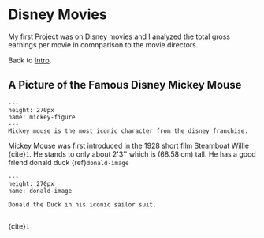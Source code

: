 # Disney Movies

My first Project was on Disney movies and I analyzed the total gross earnings per movie in comnparison to the movie directors.

Back to [Intro](intro.md).

## A Picture of the Famous Disney Mickey Mouse

```{figure} https://static.wikia.nocookie.net/disney/images/b/bf/Mickey_Mouse_Disney_1.png
---
height: 270px
name: mickey-figure
---
Mickey mouse is the most iconic character from the disney franchise. 
```

Mickey Mouse was first introduced in the 1928 short film Steamboat Willie {cite}`1`. He stands to only about 2'3'' which is (68.58 cm) tall. He has a good friend donald duck {ref}`donald-image`

```{figure} https://static.wikia.nocookie.net/disney/images/d/db/Donald_Duck_Iconic.png
---
height: 270px
name: donald-image
---
Donald the Duck in his iconic sailor suit.
```

```{bibliography}
```

{cite}`1`

